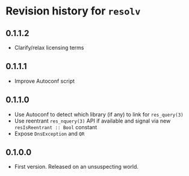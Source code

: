 # Revision history for `resolv`

## 0.1.1.2

* Clarify/relax licensing terms

## 0.1.1.1

* Improve Autoconf script

## 0.1.1.0

* Use Autoconf to detect which library (if any) to link for `res_query(3)`
* Use reentrant `res_nquery(3)` API if available and signal via new `resIsReentrant :: Bool` constant
* Expose `DnsException` and `QR`

## 0.1.0.0

* First version. Released on an unsuspecting world.

